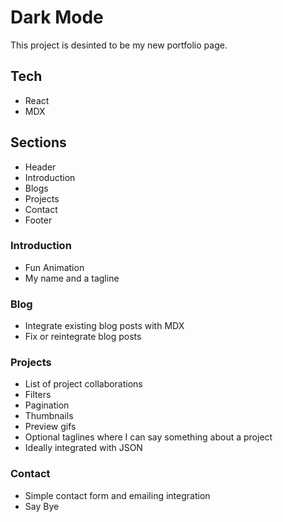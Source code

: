 # Dark Mode

This project is desinted to be my new portfolio page.

## Tech

- React
- MDX

## Sections

- Header
- Introduction
- Blogs
- Projects
- Contact
- Footer

### Introduction

- Fun Animation
- My name and a tagline

### Blog

- Integrate existing blog posts with MDX
- Fix or reintegrate blog posts

### Projects

- List of project collaborations
- Filters
- Pagination
- Thumbnails
- Preview gifs
- Optional taglines where I can say something about a project
- Ideally integrated with JSON

### Contact

- Simple contact form and emailing integration
- Say Bye
